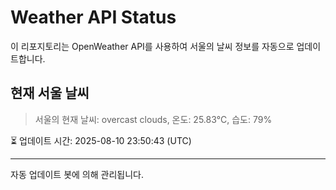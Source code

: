 
# Weather API Status

이 리포지토리는 OpenWeather API를 사용하여 서울의 날씨 정보를 자동으로 업데이트합니다.

## 현재 서울 날씨
> 서울의 현재 날씨: overcast clouds, 온도: 25.83°C, 습도: 79%

⏳ 업데이트 시간: 2025-08-10 23:50:43 (UTC)

---
자동 업데이트 봇에 의해 관리됩니다.
